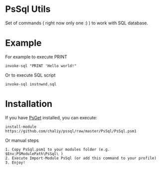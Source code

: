 PsSql Utils
=============

Set of commands ( right now only one :) ) to work with SQL database.


Example
=======

For example to execute PRINT

    invoke-sql "PRINT 'Hello world!"

Or to execute SQL script

    invoke-sql instnwnd.sql
    
Installation
============

If you have <a href="https://github.com/chaliy/psget">PsGet</a> installed, you can execute:

    install-module https://github.com/chaliy/pssql/raw/master/PsSql/PsSql.psm1
    
Or manual steps

    1. Copy PsSql.psm1 to your modules folder (e.g. $Env:PSModulePath\PsSql\ )
    2. Execute Import-Module PsSql (or add this command to your profile)
    3. Enjoy!